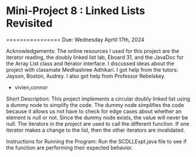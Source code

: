 # Mini-Project 8 : Linked Lists Revisited
================
Due: Wednesday Aprtil 17th, 2024

Acknowledgements: The online resources I used for this project are the iterator reading, the doubly linked list lab, Eboard 31, and the JavaDoc for the Array List class and Iterator interface. I discussed ideas about the project with classmate Medhashree Adhikari. I got help from the tutors: Jayson, Boston, Audrey. I also got help from Professor Rebelskey. 

- vivien,connor

Short Description: This project implements a circular doubly linked list using a dummy node to simplify the code. 
The dummy node simplifies the code because it allows us not have to check for edge cases about whether an element is null or not. 
Since the dummy node exists, the value will never be null. The iterators in the project are used to call the different function. If one iterator makes a change to the list, then the other iterators are invalidated. 

Instructions for Running the Program: Run the SCDLLExpt.java file to see if the function are performing their expected behavior. 
